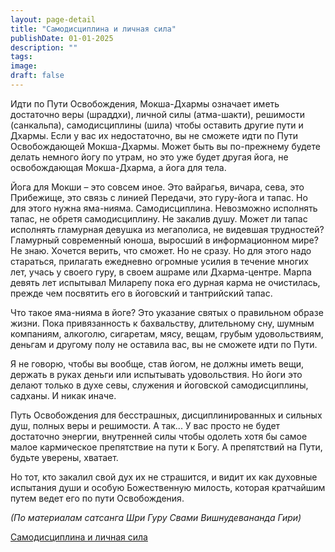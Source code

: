 ```yaml
---
layout: page-detail
title: "Самодисциплина и личная сила"
publishDate: 01-01-2025
description: ""
tags:
image:
draft: false
---
```


Идти по Пути Освобождения, Мокша-Дхармы означает иметь достаточно веры (шраддхи), личной силы (атма-шакти), решимости (санкальпа), самодисциплины (шила) чтобы оставить другие пути и Дхармы. Если у вас их недостаточно, вы не сможете идти по Пути Освобождающей Мокша-Дхармы. Может быть вы по-прежнему будете делать немного йогу по утрам, но это уже будет другая йога, не освобождающая Мокша-Дхарма, а йога для тела.

Йога для Мокши – это совсем иное. Это вайрагья, вичара, сева, это Прибежище, это связь с линией Передачи, это гуру-йога и тапас. Но для этого нужна яма-нияма. Самодисциплина. Невозможно исполнять тапас, не обретя самодисциплину. Не закалив душу. Может ли тапас исполнять гламурная девушка из мегаполиса, не видевшая трудностей? Гламурный современный юноша, выросший в информационном мире? Не знаю. Хочется верить, что сможет. Но не сразу. Но для этого надо стараться, прилагать ежедневно огромные усилия в течение многих лет, учась у своего гуру, в своем ашраме или Дхарма-центре. Марпа девять лет испытывал Миларепу пока его дурная карма не очистилась, прежде чем посвятить его в йоговский и тантрийский тапас. 

Что такое яма-нияма в йоге? Это указание святых о правильном образе жизни. Пока привязанность к бахвальству, длительному сну, шумным компаниям, алкоголю, сигаретам, мясу, вещам, грубым удовольствиям, деньгам и другому полу не оставила вас, вы не сможете идти по Пути. 

Я не говорю, чтобы вы вообще, став йогом, не должны иметь вещи, держать в руках деньги или испытывать удовольствия. Но йоги это делают только в духе севы, служения и йоговской самодисциплины, садханы. И никак иначе.

Путь Освобождения для бесстрашных, дисциплинированных и сильных душ, полных веры и решимости. А так... У вас просто не будет достаточно энергии, внутренней силы чтобы одолеть хотя бы самое малое кармическое препятствие на пути к Богу. А препятствий на Пути, будьте уверены, хватает. 

Но тот, кто закалил свой дух их не страшится, и видит их как духовные испытания души и особую Божественную милость, которая кратчайшим путем ведет его по пути Освобождения. 

_(По материалам сатсанга Шри Гуру Свами Вишнудевананда Гири)_

[Самодисциплина и личная сила](/binaries/file/news/f%5F3184.docx)
